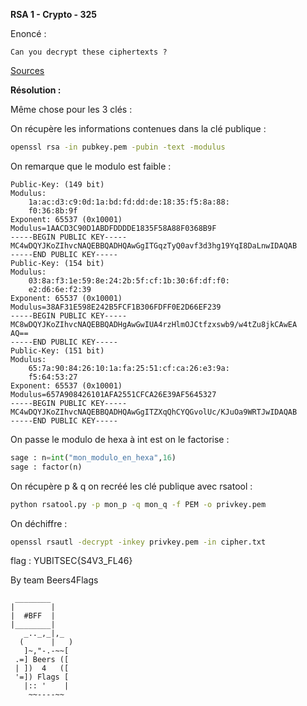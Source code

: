 **RSA 1 - Crypto - 325**

Enoncé :

```
Can you decrypt these ciphertexts ?
```
[Sources](src/)

__Résolution :__

Même chose pour les 3 clés :

On récupère les informations contenues dans la clé publique :
```BASH    
openssl rsa -in pubkey.pem -pubin -text -modulus
```

On remarque que le modulo est faible :

```
Public-Key: (149 bit)
Modulus:
    1a:ac:d3:c9:0d:1a:bd:fd:dd:de:18:35:f5:8a:88:
    f0:36:8b:9f
Exponent: 65537 (0x10001)
Modulus=1AACD3C90D1ABDFDDDDE1835F58A88F0368B9F
-----BEGIN PUBLIC KEY-----
MC4wDQYJKoZIhvcNAQEBBQADHQAwGgITGqzTyQ0avf3d3hg19YqI8DaLnwIDAQAB
-----END PUBLIC KEY-----
Public-Key: (154 bit)
Modulus:
    03:8a:f3:1e:59:8e:24:2b:5f:cf:1b:30:6f:df:f0:
    e2:d6:6e:f2:39
Exponent: 65537 (0x10001)
Modulus=38AF31E598E242B5FCF1B306FDFF0E2D66EF239
-----BEGIN PUBLIC KEY-----
MC8wDQYJKoZIhvcNAQEBBQADHgAwGwIUA4rzHlmOJCtfzxswb9/w4tZu8jkCAwEA
AQ==
-----END PUBLIC KEY-----
Public-Key: (151 bit)
Modulus:
    65:7a:90:84:26:10:1a:fa:25:51:cf:ca:26:e3:9a:
    f5:64:53:27
Exponent: 65537 (0x10001)
Modulus=657A908426101AFA2551CFCA26E39AF5645327
-----BEGIN PUBLIC KEY-----
MC4wDQYJKoZIhvcNAQEBBQADHQAwGgITZXqQhCYQGvolUc/KJuOa9WRTJwIDAQAB
-----END PUBLIC KEY-----
```
On passe le modulo de hexa à int est on le factorise :
```PYTHON    
sage : n=int("mon_modulo_en_hexa",16)
sage : factor(n)
```

On récupère p & q
on recréé les clé publique avec rsatool :

```BASH    
python rsatool.py -p mon_p -q mon_q -f PEM -o privkey.pem
``` 

On déchiffre : 
```BASH 
openssl rsautl -decrypt -inkey privkey.pem -in cipher.txt
```

    
flag :  YUBITSEC{S4V3_FL46}


By team Beers4Flags


```
 ________
|        |
|  #BFF  |
|________|
   _.._,_|,_
  (      |   )
   ]~,"-.-~~[
 .=] Beers ([
 | ])  4   ([
 '=]) Flags [
   |:: '    |
    ~~----~~
```

